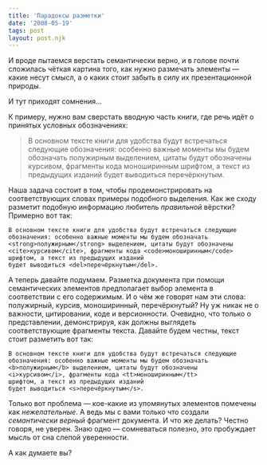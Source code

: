 ```yaml
---
title: 'Парадоксы разметки'
date: '2008-05-19'
tags: post
layout: post.njk
---
```


И вроде пытаемся верстать семантически верно, и в голове почти сложилась чёткая картина того, как нужно размечать элементы — какие несут смысл, а о каких стоит забыть в силу их презентационной природы.

И тут приходят сомнения…

К примеру, нужно вам сверстать вводную часть книги, где речь идёт о принятых условных обозначениях:

> В основном тексте книги для удобства будут встречаться следующие обозначения: особенно важные моменты мы будем обозначать полужирным выделением, цитаты будут обозначены курсивом, фрагменты кода моноширинным шрифтом, а текст из предыдущих изданий будет выводиться перечёркнутым.

Наша задача состоит в том, чтобы продемонстрировать на соответствующих словах примеры подобного выделения. Как же сходу разметит подобную информацию любитель _правильной_ вёрстки? Примерно вот так:

    В основном тексте книги для удобства будут встречаться следующие
    обозначения: особенно важные моменты мы будем обозначать
    <strong>полужирным</strong> выделением, цитаты будут обозначены
    <cite>курсивом</cite>, фрагменты кода <code>моноширинным</code>
    шрифтом, а текст из предыдущих изданий
    будет выводиться <del>перечёркнутым</del>.

А теперь давайте подумаем. Разметка документа при помощи семантических элементов предполагает выбор элемента в соответствии с его содержимым. И о чём же говорят нам эти слова: полужирный, курсив, моноширинный, перечёркнутый? Ну уж никак не о важности, цитировании, коде и версионности. Очевидно, что только о представлении, демонстрируя, как должны выглядеть соответствующие фрагменты текста. Давайте будем честны, текст стоит разметить вот так:

    В основном тексте книги для удобства будут встречаться следующие
    обозначения: особенно важные моменты мы будем обозначать
    <b>полужирным</b> выделением, цитаты будут обозначены
    <i>курсивом</i>, фрагменты кода <tt>моноширинным</tt>
    шрифтом, а текст из предыдущих изданий
    будет выводиться <s>перечёркнутым</s>.

Только вот проблема — кое-какие из упомянутых элементов помечены как _нежелательные_. А ведь мы с вами только что создали _семантически верный_ фрагмент документа. И что же делать? Честно говоря, не уверен. Знаю одно — сомневаться полезно, это пробуждает мысль от сна слепой уверенности.

А как думаете вы?

